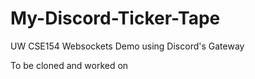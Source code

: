 # My-Discord-Ticker-Tape
UW CSE154 Websockets Demo using Discord's Gateway

To be cloned and worked on
